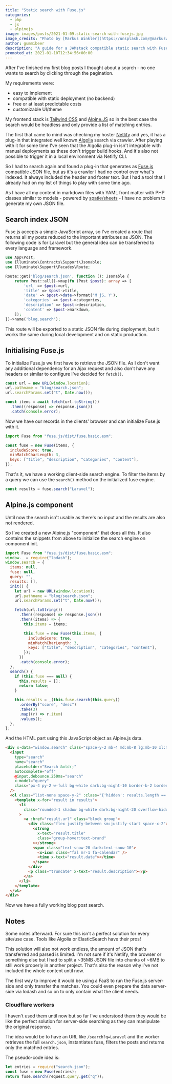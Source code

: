 ```yaml
---
title: "Static search with Fuse.js"
categories:
  - php
  - js
  - alpinejs
image: images/posts/2021-01-09.static-search-with-fusejs.jpg
image_credits: "Photo by [Markus Winkler](https://unsplash.com/@markuswinkler) on [Unsplash](https://unsplash.com/photos/afW1hht0NSs)"
author: gummibeer
description: "A guide for a JAMstack compatible static search with Fuse.js"
promoted_at: 2021-01-10T12:34:56+00:00
---
```


After I've finished my first blog posts I thought about a search - no one wants to search by clicking through the pagination.

My requirements were:

- easy to implement
- compatible with static deployment (no backend)
- free or at least predictable costs
- customizable UI/theme

My frontend stack is [Tailwind CSS](https://tailwindcss.com/) and [Alpine.JS](https://github.com/alpinejs/alpine) so in the best case the search would be headless and only provide a list of matching entries.

The first that came to mind was checking my hoster [Netlify](https://www.netlify.com/) and yes, it has a plug-in that integrated well known [Algolia](https://www.algolia.com/) search via crawler.
After playing with it for some time I've seen that the Algolia plug-in isn't integrable with manual deployments as these don't trigger build hooks. And it's also not possible to trigger it in a local environment via Netlify CLI.

So I had to search again and found a plug-in that generates as [Fuse.js](https://fusejs.io/) compatible JSON file, but as it's a crawler I had no control over what's indexed. It always included the header and footer text.
But I had a tool that I already had on my list of things to play with some time ago.

As I have all my content in markdown files with YAML front matter with PHP classes similar to models - powered by [spatie/sheets](https://github.com/spatie/sheets) - I have no problem to generate my own JSON file.

## Search index JSON

Fuse.js accepts a simple JavaScript array, so I've created a route that returns all my posts reduced to the important attributes as JSON.
The following code is for Laravel but the general idea can be transferred to every language and framework.

```php
use App\Post;
use Illuminate\Contracts\Support\Jsonable;
use Illuminate\Support\Facades\Route;

Route::get('blog/search.json', function (): Jsonable {
    return Post::all()->map(fn (Post $post): array => [
        'url' => $post->url,
        'title' => $post->title,
        'date' => $post->date->format('M jS, Y'),
        'categories' => $post->categories,
        'description' => $post->description,
        'content' => $post->markdown,
    ]);
})->name('blog.search');
```

This route will be exported to a static JSON file during deployment, but it works the same during local development and on static production.

## Initialising Fuse.js

To initialize Fuse.js we first have to retrieve the JSON file. As I don't want any additional dependency for an Ajax request and also don't have any headers or similar to configure I've decided for `fetch()`.

```js
const url = new URL(window.location);
url.pathname = "blog/search.json";
url.searchParams.set("t", Date.now());

const items = await fetch(url.toString())
  .then((response) => response.json())
  .catch(console.error);
```

Now we have our records in the clients' browser and can initialize Fuse.js with it.

```js
import Fuse from "fuse.js/dist/fuse.basic.esm";

const fuse = new Fuse(items, {
  includeScore: true,
  minMatchCharLength: 3,
  keys: ["title", "description", "categories", "content"],
});
```

That's it, we have a working client-side search engine. To filter the items by a query we can use the `search()` method on the initialized fuse engine.

```js
const results = fuse.search("Laravel");
```

## Alpine.js component

Until now the search isn't usable as there's no input and the results are also not rendered.

So I've created a new Alpine.js "component" that does all this. It also contains the snippets from above to initialize the search engine on component init.

```js
import Fuse from "fuse.js/dist/fuse.basic.esm";
window._ = require("lodash");
window.search = {
  items: null,
  fuse: null,
  query: "",
  results: [],
  init() {
    let url = new URL(window.location);
    url.pathname = "blog/search.json";
    url.searchParams.set("t", Date.now());

    fetch(url.toString())
      .then((response) => response.json())
      .then((items) => {
        this.items = items;

        this.fuse = new Fuse(this.items, {
          includeScore: true,
          minMatchCharLength: 3,
          keys: ["title", "description", "categories", "content"],
        });
      })
      .catch(console.error);
  },
  search() {
    if (this.fuse === null) {
      this.results = [];
      return false;
    }

    this.results = _(this.fuse.search(this.query))
      .orderBy("score", "desc")
      .take(3)
      .map((r) => r.item)
      .values();
  },
};
```

And the HTML part using this JavaScript object as Alpine.js data.

```html
<div x-data="window.search" class="space-y-2 mb-4 md:mb-8 lg:mb-10 xl:mb-12">
  <input
    type="search"
    name="search"
    placeholder="Search &mldr;"
    autocomplete="off"
    @input.debounce.250ms="search"
    x-model="query"
    class="px-4 py-2 w-full bg-white dark:bg-night-10 border-b-2 border-night-10 dark:border-snow-10 rounded-1 focus:outline-none focus:border-brand shadow"
  />
  <ol class="list-none space-y-2" :class="{'hidden': results.length == 0}">
    <template x-for="result in results">
      <li
        class="rounded-1 shadow bg-white dark:bg-night-20 overflow-hidden p-4"
      >
        <a :href="result.url" class="block group">
          <div class="flex justify-between sm:justify-start space-x-2">
            <strong
              x-text="result.title"
              class="group-hover:text-brand"
            ></strong>
            <span class="text-snow-20 dark:text-snow-10">
              <x-icon class="fal mr-1 fa-calendar" />
              <time x-text="result.date"></time>
            </span>
          </div>
          <p class="truncate" x-text="result.description"></p>
        </a>
      </li>
    </template>
  </ol>
</div>
```

Now we have a fully working blog post search.

## Notes

Some notes afterward.
For sure this isn't a perfect solution for every site/use case. Tools like Algolia or ElasticSearch have their pros!

This solution will also not work endless, the amount of JSON that's transferred and parsed is limited. I'm not sure if it's Netlify, the browser or something else but I had to split a ~35MB JSON file into chunks of ~6MB to still work properly in another project.
That's also the reason why I've not included the whole content until now.

The first way to improve it would be using a FaaS to run the Fuse.js server-side and only transfer the matches. You could even prepare the data server-side via lodash and so on to only contain what the client needs.

### Cloudflare workers

I haven't used them until now but so far I've understood them they would be like the perfect solution for server-side searching as they can manipulate the original response.

The idea would be to have an URL like `/search?q=Laravel` and the worker retrieves the full `search.json`, instantiates fuse, filters the posts and returns only the matched entries.

The pseudo-code idea is:

```js
let entries = require("search.json");
const fuse = new Fuse(entries);
return fuse.search(request.query.get("q"));
```
